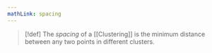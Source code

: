 ```yaml
---
mathLink: spacing
---
```

>[!def]
>The *spacing* of a [[Clustering]] is the minimum distance between any two points in different clusters.

